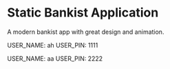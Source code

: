 # Static Bankist Application

A modern bankist app with great design and animation.

USER_NAME: ah
USER_PIN: 1111

USER_NAME: aa
USER_PIN: 2222

